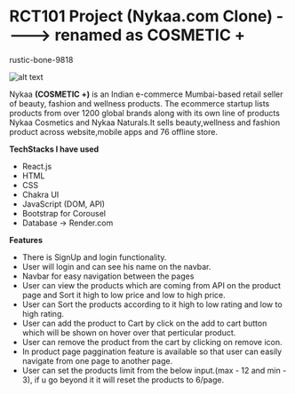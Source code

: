 
# RCT101 Project (Nykaa.com Clone)  ---->  renamed as COSMETIC + 
 rustic-bone-9818

![alt text](https://masai-course.s3.ap-south-1.amazonaws.com/editor/uploads/2022-12-14/LOGO_Cosmetic%2B_677836.png)



Nykaa **(COSMETIC +)** is an Indian e-commerce Mumbai-based retail seller of beauty, fashion and wellness products. The ecommerce startup lists products from over 1200 global brands along with its own line of products Nykaa Cosmetics and Nykaa Naturals.It sells beauty,wellness and fashion product across website,mobile apps and 76 offline store.



**TechStacks I have used**
* React.js
* HTML
* CSS
* Chakra UI 
* JavaScript (DOM, API)
* Bootstrap for Corousel
* Database -> Render.com



**Features**

* There is SignUp and login functionality.
* User will login and can see his name on the navbar.
* Navbar for easy navigation between the pages
* User can view the products which are coming from API on the product page and Sort it high to low price and low to high price.
* User can Sort the products according to it high to low rating and low to high rating.
* User can add the product to Cart by click on the add to cart button which will be shown on hover over that perticular product.
* User can remove the product from the cart by clicking on remove icon.
* In product page paggination feature is available so that user can easily navigate from one page to another page.
* User can set the products limit from the below input.(max - 12 and min - 3), if u go beyond it it will reset the products to 6/page.
